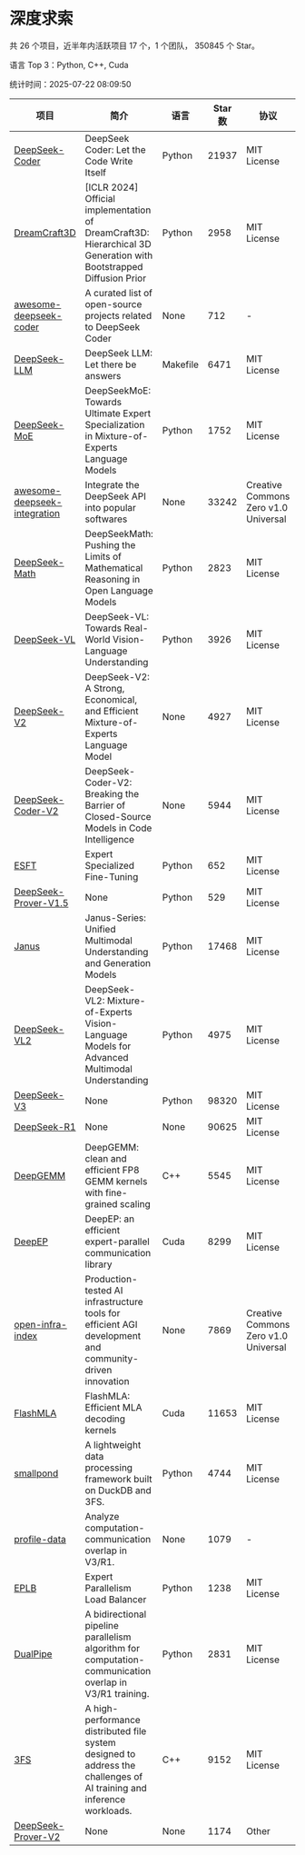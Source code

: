 # 深度求索

共 26 个项目，近半年内活跃项目 17 个，1 个团队， 350845 个 Star。

语言 Top 3：Python, C++, Cuda

统计时间：2025-07-22 08:09:50

| 项目 | 简介 | 语言 | Star 数 | 协议 | 创建时间 | 最后更新时间 | 最后提交时间 |
| --- | --- | --- | --- | --- | --- | --- | --- |
| [DeepSeek-Coder](https://github.com/deepseek-ai/DeepSeek-Coder) | DeepSeek Coder: Let the Code Write Itself | Python | 21937 | MIT License | 2023-10-20 | 2025-07-22 | 2024-05-21 |
| [DreamCraft3D](https://github.com/deepseek-ai/DreamCraft3D) | [ICLR 2024] Official implementation of DreamCraft3D: Hierarchical 3D Generation with Bootstrapped Diffusion Prior | Python | 2958 | MIT License | 2023-10-23 | 2025-07-17 | 2025-04-22 |
| [awesome-deepseek-coder](https://github.com/deepseek-ai/awesome-deepseek-coder) | A curated list of open-source projects related to DeepSeek Coder | None | 712 | - | 2023-11-06 | 2025-07-21 | 2024-04-03 |
| [DeepSeek-LLM](https://github.com/deepseek-ai/DeepSeek-LLM) | DeepSeek LLM: Let there be answers | Makefile | 6471 | MIT License | 2023-11-29 | 2025-07-21 | 2024-02-04 |
| [DeepSeek-MoE](https://github.com/deepseek-ai/DeepSeek-MoE) | DeepSeekMoE: Towards Ultimate Expert Specialization in Mixture-of-Experts Language Models | Python | 1752 | MIT License | 2024-01-02 | 2025-07-20 | 2024-01-16 |
| [awesome-deepseek-integration](https://github.com/deepseek-ai/awesome-deepseek-integration) | Integrate the DeepSeek API into popular softwares | None | 33242 | Creative Commons Zero v1.0 Universal | 2024-01-11 | 2025-07-22 | 2025-05-13 |
| [DeepSeek-Math](https://github.com/deepseek-ai/DeepSeek-Math) | DeepSeekMath: Pushing the Limits of Mathematical Reasoning in Open Language Models | Python | 2823 | MIT License | 2024-02-05 | 2025-07-22 | 2024-04-15 |
| [DeepSeek-VL](https://github.com/deepseek-ai/DeepSeek-VL) | DeepSeek-VL: Towards Real-World Vision-Language Understanding | Python | 3926 | MIT License | 2024-03-07 | 2025-07-22 | 2024-04-24 |
| [DeepSeek-V2](https://github.com/deepseek-ai/DeepSeek-V2) | DeepSeek-V2: A Strong, Economical, and Efficient Mixture-of-Experts Language Model | None | 4927 | MIT License | 2024-04-22 | 2025-07-21 | 2024-09-25 |
| [DeepSeek-Coder-V2](https://github.com/deepseek-ai/DeepSeek-Coder-V2) | DeepSeek-Coder-V2: Breaking the Barrier of Closed-Source Models in Code Intelligence | None | 5944 | MIT License | 2024-06-14 | 2025-07-22 | 2024-09-24 |
| [ESFT](https://github.com/deepseek-ai/ESFT) | Expert Specialized Fine-Tuning | Python | 652 | MIT License | 2024-07-04 | 2025-07-09 | 2025-05-22 |
| [DeepSeek-Prover-V1.5](https://github.com/deepseek-ai/DeepSeek-Prover-V1.5) | None | Python | 529 | MIT License | 2024-08-15 | 2025-07-20 | 2024-08-16 |
| [Janus](https://github.com/deepseek-ai/Janus) | Janus-Series: Unified Multimodal Understanding and Generation Models | Python | 17468 | MIT License | 2024-10-18 | 2025-07-22 | 2025-02-01 |
| [DeepSeek-VL2](https://github.com/deepseek-ai/DeepSeek-VL2) | DeepSeek-VL2: Mixture-of-Experts Vision-Language Models for Advanced Multimodal Understanding | Python | 4975 | MIT License | 2024-12-13 | 2025-07-22 | 2025-02-26 |
| [DeepSeek-V3](https://github.com/deepseek-ai/DeepSeek-V3) | None | Python | 98320 | MIT License | 2024-12-26 | 2025-07-22 | 2025-06-27 |
| [DeepSeek-R1](https://github.com/deepseek-ai/DeepSeek-R1) | None | None | 90625 | MIT License | 2025-01-20 | 2025-07-22 | 2025-06-27 |
| [DeepGEMM](https://github.com/deepseek-ai/DeepGEMM) | DeepGEMM: clean and efficient FP8 GEMM kernels with fine-grained scaling | C++ | 5545 | MIT License | 2025-02-13 | 2025-07-22 | 2025-07-21 |
| [DeepEP](https://github.com/deepseek-ai/DeepEP) | DeepEP: an efficient expert-parallel communication library | Cuda | 8299 | MIT License | 2025-02-17 | 2025-07-22 | 2025-07-22 |
| [open-infra-index](https://github.com/deepseek-ai/open-infra-index) | Production-tested AI infrastructure tools for efficient AGI development and community-driven innovation | None | 7869 | Creative Commons Zero v1.0 Universal | 2025-02-21 | 2025-07-22 | 2025-05-15 |
| [FlashMLA](https://github.com/deepseek-ai/FlashMLA) | FlashMLA: Efficient MLA decoding kernels | Cuda | 11653 | MIT License | 2025-02-21 | 2025-07-19 | 2025-04-29 |
| [smallpond](https://github.com/deepseek-ai/smallpond) | A lightweight data processing framework built on DuckDB and 3FS. | Python | 4744 | MIT License | 2025-02-24 | 2025-07-22 | 2025-03-05 |
| [profile-data](https://github.com/deepseek-ai/profile-data) | Analyze computation-communication overlap in V3/R1. | None | 1079 | - | 2025-02-26 | 2025-07-18 | 2025-03-21 |
| [EPLB](https://github.com/deepseek-ai/EPLB) | Expert Parallelism Load Balancer | Python | 1238 | MIT License | 2025-02-26 | 2025-07-22 | 2025-03-24 |
| [DualPipe](https://github.com/deepseek-ai/DualPipe) | A bidirectional pipeline parallelism algorithm for computation-communication overlap in V3/R1 training. | Python | 2831 | MIT License | 2025-02-26 | 2025-07-22 | 2025-03-10 |
| [3FS](https://github.com/deepseek-ai/3FS) |  A high-performance distributed file system designed to address the challenges of AI training and inference workloads.  | C++ | 9152 | MIT License | 2025-02-27 | 2025-07-22 | 2025-06-17 |
| [DeepSeek-Prover-V2](https://github.com/deepseek-ai/DeepSeek-Prover-V2) | None | None | 1174 | Other | 2025-04-30 | 2025-07-20 | 2025-07-18 |
